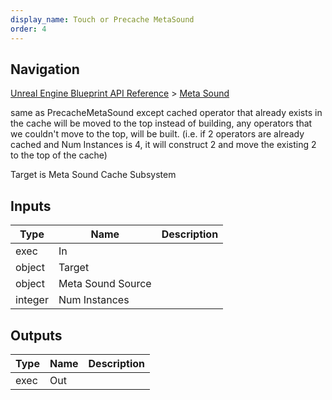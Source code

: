 ```yaml
---
display_name: Touch or Precache MetaSound
order: 4
---
```

## Navigation

[Unreal Engine Blueprint API Reference](https://dev.epicgames.com/documentation/en-us/unreal-engine/BlueprintAPI) > [Meta Sound](https://dev.epicgames.com/documentation/en-us/unreal-engine/BlueprintAPI/MetaSound)

same as PrecacheMetaSound except cached operator that already exists in the cache will be moved to the top instead of building,
any operators that we couldn't move to the top, will be built.
(i.e. if 2 operators are already cached and Num Instances is 4, it will construct 2 and move the existing 2 to the top of the cache)

Target is Meta Sound Cache Subsystem

## Inputs

| Type | Name | Description |
| --- | --- | --- |
| exec | In |  |
| object | Target |  |
| object | Meta Sound Source |  |
| integer | Num Instances |  |

## Outputs

| Type | Name | Description |
| --- | --- | --- |
| exec | Out |  |

